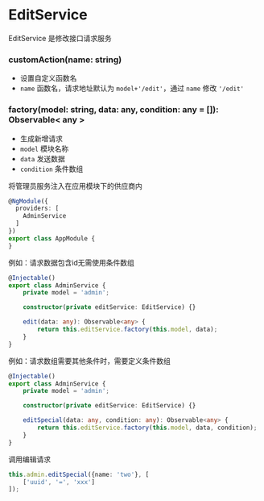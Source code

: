 # EditService

EditService 是修改接口请求服务

### customAction(name: string)

- 设置自定义函数名
- `name` 函数名，请求地址默认为 `model+'/edit'`，通过 `name` 修改 `'/edit'`

### factory(model: string, data: any, condition: any = []): Observable< any >

- 生成新增请求
- `model` 模块名称
- `data` 发送数据
- `condition` 条件数组

将管理员服务注入在应用模块下的供应商内

```typescript
@NgModule({
  providers: [
    AdminService
  ]
})
export class AppModule {
}
```

例如：请求数据包含id无需使用条件数组

```typescript
@Injectable()
export class AdminService {
    private model = 'admin';

    constructor(private editService: EditService) {}

    edit(data: any): Observable<any> {
        return this.editService.factory(this.model, data);
    }
}
```

例如：请求数组需要其他条件时，需要定义条件数组

```typescript
@Injectable()
export class AdminService {
    private model = 'admin';

    constructor(private editService: EditService) {}

    editSpecial(data: any, condition: any): Observable<any> {
        return this.editService.factory(this.model, data, condition);
    }
}
```

调用编辑请求

```typescript
this.admin.editSpecial({name: 'two'}, [
    ['uuid', '=', 'xxx']
]);
```